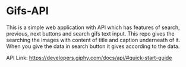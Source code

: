 # Gifs-API
This is a simple web application with API which has features of search, previous, next buttons and search gifs text input. This repo gives the searching the images with content of title and caption underneath of it. When you give the data in search button it gives according to the data. 
  
  API Link: https://developers.giphy.com/docs/api/#quick-start-guide
